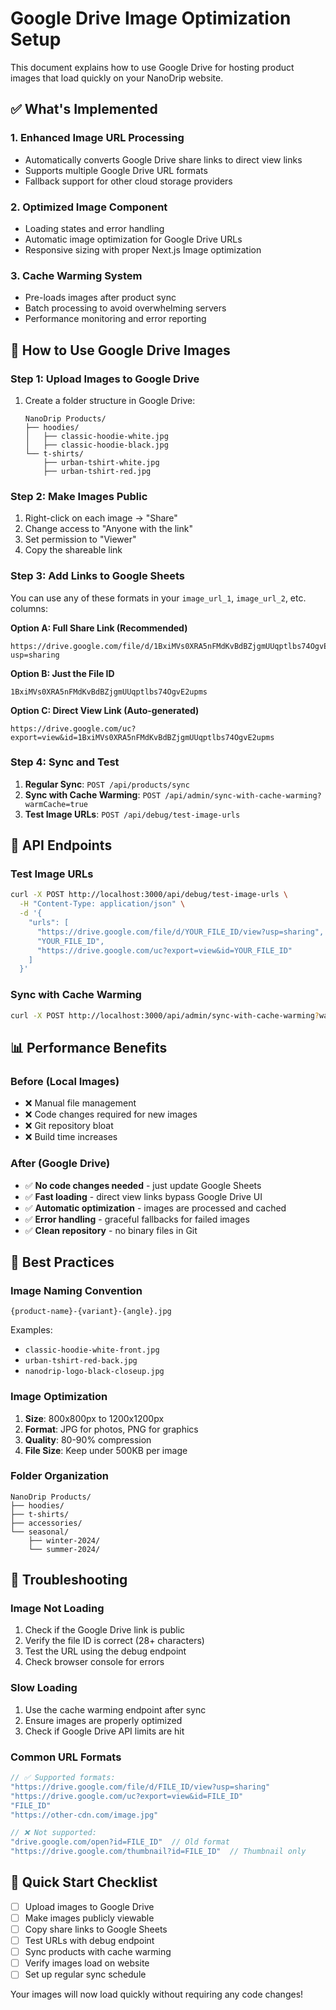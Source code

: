 # Google Drive Image Optimization Setup

This document explains how to use Google Drive for hosting product images that load quickly on your NanoDrip website.

## ✅ **What's Implemented**

### 1. **Enhanced Image URL Processing**
- Automatically converts Google Drive share links to direct view links
- Supports multiple Google Drive URL formats
- Fallback support for other cloud storage providers

### 2. **Optimized Image Component**
- Loading states and error handling
- Automatic image optimization for Google Drive URLs
- Responsive sizing with proper Next.js Image optimization

### 3. **Cache Warming System**
- Pre-loads images after product sync
- Batch processing to avoid overwhelming servers
- Performance monitoring and error reporting

## 🚀 **How to Use Google Drive Images**

### **Step 1: Upload Images to Google Drive**
1. Create a folder structure in Google Drive:
   ```
   NanoDrip Products/
   ├── hoodies/
   │   ├── classic-hoodie-white.jpg
   │   ├── classic-hoodie-black.jpg
   └── t-shirts/
       ├── urban-tshirt-white.jpg
       ├── urban-tshirt-red.jpg
   ```

### **Step 2: Make Images Public**
1. Right-click on each image → "Share"
2. Change access to "Anyone with the link"
3. Set permission to "Viewer"
4. Copy the shareable link

### **Step 3: Add Links to Google Sheets**
You can use any of these formats in your `image_url_1`, `image_url_2`, etc. columns:

**Option A: Full Share Link (Recommended)**
```
https://drive.google.com/file/d/1BxiMVs0XRA5nFMdKvBdBZjgmUUqptlbs74OgvE2upms/view?usp=sharing
```

**Option B: Just the File ID**
```
1BxiMVs0XRA5nFMdKvBdBZjgmUUqptlbs74OgvE2upms
```

**Option C: Direct View Link (Auto-generated)**
```
https://drive.google.com/uc?export=view&id=1BxiMVs0XRA5nFMdKvBdBZjgmUUqptlbs74OgvE2upms
```

### **Step 4: Sync and Test**
1. **Regular Sync**: `POST /api/products/sync`
2. **Sync with Cache Warming**: `POST /api/admin/sync-with-cache-warming?warmCache=true`
3. **Test Image URLs**: `POST /api/debug/test-image-urls`

## 🔧 **API Endpoints**

### **Test Image URLs**
```bash
curl -X POST http://localhost:3000/api/debug/test-image-urls \
  -H "Content-Type: application/json" \
  -d '{
    "urls": [
      "https://drive.google.com/file/d/YOUR_FILE_ID/view?usp=sharing",
      "YOUR_FILE_ID",
      "https://drive.google.com/uc?export=view&id=YOUR_FILE_ID"
    ]
  }'
```

### **Sync with Cache Warming**
```bash
curl -X POST http://localhost:3000/api/admin/sync-with-cache-warming?warmCache=true
```

## 📊 **Performance Benefits**

### **Before (Local Images)**
- ❌ Manual file management
- ❌ Code changes required for new images
- ❌ Git repository bloat
- ❌ Build time increases

### **After (Google Drive)**
- ✅ **No code changes needed** - just update Google Sheets
- ✅ **Fast loading** - direct view links bypass Google Drive UI
- ✅ **Automatic optimization** - images are processed and cached
- ✅ **Error handling** - graceful fallbacks for failed images
- ✅ **Clean repository** - no binary files in Git

## 📝 **Best Practices**

### **Image Naming Convention**
```
{product-name}-{variant}-{angle}.jpg
```
Examples:
- `classic-hoodie-white-front.jpg`
- `urban-tshirt-red-back.jpg`
- `nanodrip-logo-black-closeup.jpg`

### **Image Optimization**
1. **Size**: 800x800px to 1200x1200px
2. **Format**: JPG for photos, PNG for graphics
3. **Quality**: 80-90% compression
4. **File Size**: Keep under 500KB per image

### **Folder Organization**
```
NanoDrip Products/
├── hoodies/
├── t-shirts/
├── accessories/
└── seasonal/
    ├── winter-2024/
    └── summer-2024/
```

## 🐛 **Troubleshooting**

### **Image Not Loading**
1. Check if the Google Drive link is public
2. Verify the file ID is correct (28+ characters)
3. Test the URL using the debug endpoint
4. Check browser console for errors

### **Slow Loading**
1. Use the cache warming endpoint after sync
2. Ensure images are properly optimized
3. Check if Google Drive API limits are hit

### **Common URL Formats**
```javascript
// ✅ Supported formats:
"https://drive.google.com/file/d/FILE_ID/view?usp=sharing"
"https://drive.google.com/uc?export=view&id=FILE_ID"
"FILE_ID"
"https://other-cdn.com/image.jpg"

// ❌ Not supported:
"drive.google.com/open?id=FILE_ID"  // Old format
"https://drive.google.com/thumbnail?id=FILE_ID"  // Thumbnail only
```

## 🎯 **Quick Start Checklist**

- [ ] Upload images to Google Drive
- [ ] Make images publicly viewable
- [ ] Copy share links to Google Sheets
- [ ] Test URLs with debug endpoint
- [ ] Sync products with cache warming
- [ ] Verify images load on website
- [ ] Set up regular sync schedule

Your images will now load quickly without requiring any code changes!
